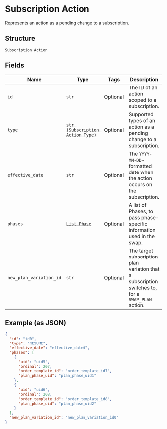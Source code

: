 
# Subscription Action

Represents an action as a pending change to a subscription.

## Structure

`Subscription Action`

## Fields

| Name | Type | Tags | Description |
|  --- | --- | --- | --- |
| `id` | `str` | Optional | The ID of an action scoped to a subscription. |
| `type` | [`str (Subscription Action Type)`](../../doc/models/subscription-action-type.md) | Optional | Supported types of an action as a pending change to a subscription. |
| `effective_date` | `str` | Optional | The `YYYY-MM-DD`-formatted date when the action occurs on the subscription. |
| `phases` | [`List Phase`](../../doc/models/phase.md) | Optional | A list of Phases, to pass phase-specific information used in the swap. |
| `new_plan_variation_id` | `str` | Optional | The target subscription plan variation that a subscription switches to, for a `SWAP_PLAN` action. |

## Example (as JSON)

```json
{
  "id": "id0",
  "type": "RESUME",
  "effective_date": "effective_date0",
  "phases": [
    {
      "uid": "uid5",
      "ordinal": 207,
      "order_template_id": "order_template_id7",
      "plan_phase_uid": "plan_phase_uid1"
    },
    {
      "uid": "uid6",
      "ordinal": 208,
      "order_template_id": "order_template_id8",
      "plan_phase_uid": "plan_phase_uid2"
    }
  ],
  "new_plan_variation_id": "new_plan_variation_id0"
}
```

